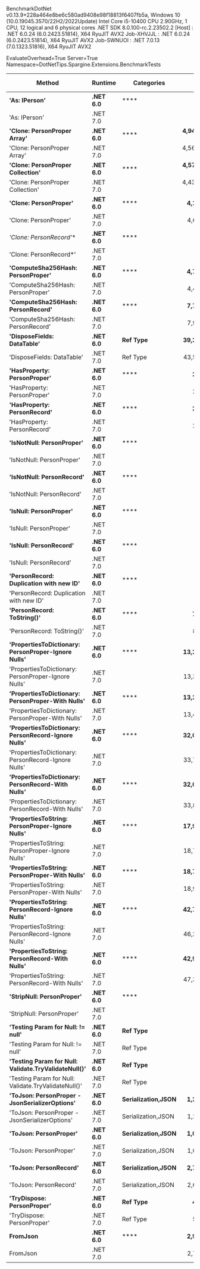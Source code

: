 
BenchmarkDotNet v0.13.9+228a464e8be6c580ad9408e98f18813f6407fb5a, Windows 10 (10.0.19045.3570/22H2/2022Update)
Intel Core i5-10400 CPU 2.90GHz, 1 CPU, 12 logical and 6 physical cores
.NET SDK 8.0.100-rc.2.23502.2
  [Host]     : .NET 6.0.24 (6.0.2423.51814), X64 RyuJIT AVX2
  Job-XHVJJL : .NET 6.0.24 (6.0.2423.51814), X64 RyuJIT AVX2
  Job-SWNUOI : .NET 7.0.13 (7.0.1323.51816), X64 RyuJIT AVX2

EvaluateOverhead=True  Server=True  Namespace=DotNetTips.Spargine.Extensions.BenchmarkTests  

 Method                                               | Runtime  | Categories         | Mean             | Error          | StdDev          | StdErr         | Min              | Q1               | Median           | Q3               | Max              | Op/s          | CI99.9% Margin | Iterations | Kurtosis | MValue | Skewness | Rank | LogicalGroup | Baseline | Code Size | Allocated |
----------------------------------------------------- |--------- |------------------- |-----------------:|---------------:|----------------:|---------------:|-----------------:|-----------------:|-----------------:|-----------------:|-----------------:|--------------:|---------------:|-----------:|---------:|-------:|---------:|-----:|------------- |--------- |----------:|----------:|
 **'As: IPerson'**                                        | **.NET 6.0** | ****                   |        **11.118 ns** |      **0.2484 ns** |       **0.2323 ns** |      **0.0600 ns** |        **10.833 ns** |        **10.885 ns** |        **11.058 ns** |        **11.339 ns** |        **11.432 ns** |  **89,943,970.6** |      **0.2484 ns** |      **15.00** |    **1.112** |  **2.000** |   **0.0632** |   **11** | *****            | **No**       |     **225 B** |         **-** |
 'As: IPerson'                                        | .NET 7.0 |                    |        10.325 ns |      0.0377 ns |       0.0294 ns |      0.0085 ns |        10.270 ns |        10.309 ns |        10.330 ns |        10.343 ns |        10.362 ns |  96,848,815.8 |      0.0377 ns |      12.00 |    1.940 |  2.000 |  -0.4263 |   10 | *            | No       |     231 B |         - |
 **'Clone: PersonProper Array'**                          | **.NET 6.0** | ****                   | **4,949,439.531 ns** | **82,903.6035 ns** |  **77,548.0821 ns** | **20,022.8287 ns** | **4,779,829.688 ns** | **4,911,759.375 ns** | **4,949,702.344 ns** | **5,004,001.562 ns** | **5,076,062.500 ns** |         **202.0** | **82,903.6035 ns** |      **15.00** |    **2.479** |  **2.000** |  **-0.2654** |   **50** | *****            | **No**       |   **1,007 B** | **1959332 B** |
 'Clone: PersonProper Array'                          | .NET 7.0 |                    | 4,560,836.834 ns | 86,808.9360 ns |  89,146.3860 ns | 21,621.1744 ns | 4,447,091.797 ns | 4,484,204.297 ns | 4,532,831.641 ns | 4,634,875.391 ns | 4,700,003.516 ns |         219.3 | 86,808.9360 ns |      17.00 |    1.299 |  2.000 |   0.0387 |   49 | *            | No       |   1,118 B | 1958643 B |
 **'Clone: PersonProper Collection'**                     | **.NET 6.0** | ****                   | **4,579,868.267 ns** | **89,318.8957 ns** |  **91,723.9298 ns** | **22,246.3207 ns** | **4,432,118.359 ns** | **4,534,212.109 ns** | **4,564,402.734 ns** | **4,669,461.328 ns** | **4,712,451.172 ns** |         **218.3** | **89,318.8957 ns** |      **17.00** |    **1.649** |  **2.000** |   **0.0445** |   **49** | *****            | **No**       |     **307 B** | **1945726 B** |
 'Clone: PersonProper Collection'                     | .NET 7.0 |                    | 4,436,790.854 ns | 86,769.7447 ns | 127,185.9667 ns | 23,617.8411 ns | 4,214,500.391 ns | 4,359,754.297 ns | 4,421,958.203 ns | 4,552,192.578 ns | 4,698,783.984 ns |         225.4 | 86,769.7447 ns |      29.00 |    1.985 |  2.000 |   0.0181 |   48 | *            | No       |     309 B | 1947186 B |
 **'Clone: PersonProper'**                                | **.NET 6.0** | ****                   |     **4,175.780 ns** |     **80.8184 ns** |      **99.2523 ns** |     **21.1607 ns** |     **4,085.508 ns** |     **4,107.328 ns** |     **4,126.001 ns** |     **4,247.203 ns** |     **4,408.343 ns** |     **239,476.2** |     **80.8184 ns** |      **22.00** |    **2.710** |  **2.000** |   **1.0683** |   **33** | *****            | **No**       |     **307 B** |    **1750 B** |
 'Clone: PersonProper'                                | .NET 7.0 |                    |     4,690.004 ns |     28.9874 ns |      25.6966 ns |      6.8677 ns |     4,639.155 ns |     4,683.223 ns |     4,695.924 ns |     4,703.916 ns |     4,730.340 ns |     213,219.4 |     28.9874 ns |      14.00 |    2.280 |  2.000 |  -0.6050 |   35 | *            | No       |     309 B |    1791 B |
 **'Clone: PersonRecord*'**                               | **.NET 6.0** | ****                   |        **23.425 ns** |      **0.0702 ns** |       **0.0656 ns** |      **0.0169 ns** |        **23.315 ns** |        **23.386 ns** |        **23.431 ns** |        **23.467 ns** |        **23.521 ns** |  **42,690,232.6** |      **0.0702 ns** |      **15.00** |    **1.850** |  **2.000** |  **-0.2257** |   **14** | *****            | **No**       |     **167 B** |      **88 B** |
 'Clone: PersonRecord*'                               | .NET 7.0 |                    |        28.969 ns |      0.1018 ns |       0.0902 ns |      0.0241 ns |        28.828 ns |        28.900 ns |        28.978 ns |        29.040 ns |        29.125 ns |  34,519,795.3 |      0.1018 ns |      14.00 |    1.674 |  2.000 |  -0.0261 |   16 | *            | No       |     172 B |      88 B |
 **'ComputeSha256Hash: PersonProper'**                    | **.NET 6.0** | ****                   |     **4,723.942 ns** |     **13.1913 ns** |      **11.6937 ns** |      **3.1253 ns** |     **4,711.445 ns** |     **4,713.792 ns** |     **4,722.713 ns** |     **4,730.605 ns** |     **4,746.311 ns** |     **211,687.6** |     **13.1913 ns** |      **14.00** |    **1.938** |  **2.000** |   **0.5758** |   **35** | *****            | **No**       |     **706 B** |    **2496 B** |
 'ComputeSha256Hash: PersonProper'                    | .NET 7.0 |                    |     4,492.679 ns |     22.6852 ns |      21.2197 ns |      5.4789 ns |     4,451.228 ns |     4,476.698 ns |     4,496.859 ns |     4,507.585 ns |     4,523.051 ns |     222,584.3 |     22.6852 ns |      15.00 |    1.903 |  2.000 |  -0.4781 |   34 | *            | No       |     713 B |    2448 B |
 **'ComputeSha256Hash: PersonRecord'**                    | **.NET 6.0** | ****                   |     **7,754.126 ns** |     **27.7750 ns** |      **25.9807 ns** |      **6.7082 ns** |     **7,708.601 ns** |     **7,737.528 ns** |     **7,748.205 ns** |     **7,776.274 ns** |     **7,798.354 ns** |     **128,963.6** |     **27.7750 ns** |      **15.00** |    **1.778** |  **2.000** |   **0.0557** |   **36** | *****            | **No**       |     **706 B** |    **4024 B** |
 'ComputeSha256Hash: PersonRecord'                    | .NET 7.0 |                    |     7,975.322 ns |     19.2696 ns |      16.0910 ns |      4.4628 ns |     7,945.583 ns |     7,965.135 ns |     7,981.313 ns |     7,985.629 ns |     7,999.652 ns |     125,386.8 |     19.2696 ns |      13.00 |    1.864 |  2.000 |  -0.3543 |   37 | *            | No       |     713 B |    4096 B |
 **'DisposeFields: DataTable'**                           | **.NET 6.0** | **Ref Type**           |    **39,214.171 ns** |     **91.4248 ns** |      **85.5189 ns** |     **22.0809 ns** |    **39,118.069 ns** |    **39,156.607 ns** |    **39,189.835 ns** |    **39,267.465 ns** |    **39,412.241 ns** |      **25,501.0** |     **91.4248 ns** |      **15.00** |    **2.537** |  **2.000** |   **0.8534** |   **43** | *****            | **No**       |   **1,762 B** |    **9891 B** |
 'DisposeFields: DataTable'                           | .NET 7.0 | Ref Type           |    43,577.517 ns |    113.3960 ns |     106.0707 ns |     27.3873 ns |    43,372.174 ns |    43,502.963 ns |    43,551.526 ns |    43,645.267 ns |    43,772.308 ns |      22,947.6 |    113.3960 ns |      15.00 |    2.121 |  2.000 |   0.0516 |   45 | *            | No       |   1,813 B |    9889 B |
 **'HasProperty: PersonProper'**                          | **.NET 6.0** | ****                   |       **272.711 ns** |      **0.4744 ns** |       **0.4438 ns** |      **0.1146 ns** |       **271.915 ns** |       **272.352 ns** |       **272.739 ns** |       **272.982 ns** |       **273.346 ns** |   **3,666,881.1** |      **0.4744 ns** |      **15.00** |    **1.721** |  **2.000** |  **-0.2683** |   **20** | *****            | **No**       |     **435 B** |     **256 B** |
 'HasProperty: PersonProper'                          | .NET 7.0 |                    |       261.906 ns |      0.8427 ns |       0.7037 ns |      0.1952 ns |       260.486 ns |       261.427 ns |       262.084 ns |       262.223 ns |       263.441 ns |   3,818,158.4 |      0.8427 ns |      13.00 |    3.121 |  2.000 |   0.1031 |   19 | *            | No       |     438 B |     256 B |
 **'HasProperty: PersonRecord'**                          | **.NET 6.0** | ****                   |       **250.386 ns** |      **0.9903 ns** |       **0.9264 ns** |      **0.2392 ns** |       **249.019 ns** |       **249.753 ns** |       **249.986 ns** |       **251.175 ns** |       **251.955 ns** |   **3,993,838.6** |      **0.9903 ns** |      **15.00** |    **1.689** |  **2.000** |   **0.3853** |   **18** | *****            | **No**       |     **435 B** |     **216 B** |
 'HasProperty: PersonRecord'                          | .NET 7.0 |                    |       261.561 ns |      2.9124 ns |       2.7243 ns |      0.7034 ns |       258.259 ns |       259.412 ns |       260.357 ns |       263.499 ns |       266.978 ns |   3,823,196.6 |      2.9124 ns |      15.00 |    1.839 |  2.000 |   0.5763 |   19 | *            | No       |     438 B |     216 B |
 **'IsNotNull: PersonProper'**                            | **.NET 6.0** | ****                   |         **2.631 ns** |      **0.0126 ns** |       **0.0118 ns** |      **0.0030 ns** |         **2.607 ns** |         **2.624 ns** |         **2.631 ns** |         **2.638 ns** |         **2.650 ns** | **380,015,895.5** |      **0.0126 ns** |      **15.00** |    **2.238** |  **2.000** |  **-0.1656** |    **4** | *****            | **No**       |      **99 B** |         **-** |
 'IsNotNull: PersonProper'                            | .NET 7.0 |                    |         2.432 ns |      0.0100 ns |       0.0094 ns |      0.0024 ns |         2.421 ns |         2.425 ns |         2.430 ns |         2.439 ns |         2.451 ns | 411,159,657.9 |      0.0100 ns |      15.00 |    1.999 |  2.000 |   0.5821 |    2 | *            | No       |     102 B |         - |
 **'IsNotNull: PersonRecord'**                            | **.NET 6.0** | ****                   |         **2.587 ns** |      **0.0185 ns** |       **0.0164 ns** |      **0.0044 ns** |         **2.549 ns** |         **2.580 ns** |         **2.584 ns** |         **2.598 ns** |         **2.616 ns** | **386,581,802.2** |      **0.0185 ns** |      **14.00** |    **2.877** |  **2.000** |  **-0.3150** |    **3** | *****            | **No**       |      **99 B** |         **-** |
 'IsNotNull: PersonRecord'                            | .NET 7.0 |                    |         2.216 ns |      0.0204 ns |       0.0191 ns |      0.0049 ns |         2.163 ns |         2.215 ns |         2.219 ns |         2.226 ns |         2.239 ns | 451,363,158.6 |      0.0204 ns |      15.00 |    4.479 |  2.000 |  -1.4419 |    1 | *            | No       |     102 B |         - |
 **'IsNull: PersonProper'**                               | **.NET 6.0** | ****                   |         **3.227 ns** |      **0.0357 ns** |       **0.0316 ns** |      **0.0084 ns** |         **3.164 ns** |         **3.207 ns** |         **3.239 ns** |         **3.249 ns** |         **3.264 ns** | **309,883,503.4** |      **0.0357 ns** |      **14.00** |    **2.155** |  **2.000** |  **-0.7717** |    **6** | *****            | **No**       |      **99 B** |         **-** |
 'IsNull: PersonProper'                               | .NET 7.0 |                    |         2.433 ns |      0.0135 ns |       0.0120 ns |      0.0032 ns |         2.399 ns |         2.430 ns |         2.434 ns |         2.439 ns |         2.448 ns | 411,073,028.4 |      0.0135 ns |      14.00 |    4.650 |  2.000 |  -1.2601 |    2 | *            | No       |     102 B |         - |
 **'IsNull: PersonRecord'**                               | **.NET 6.0** | ****                   |         **3.260 ns** |      **0.0180 ns** |       **0.0169 ns** |      **0.0044 ns** |         **3.218 ns** |         **3.260 ns** |         **3.264 ns** |         **3.269 ns** |         **3.278 ns** | **306,706,590.6** |      **0.0180 ns** |      **15.00** |    **4.109** |  **2.000** |  **-1.5380** |    **6** | *****            | **No**       |      **99 B** |         **-** |
 'IsNull: PersonRecord'                               | .NET 7.0 |                    |         2.676 ns |      0.0101 ns |       0.0094 ns |      0.0024 ns |         2.658 ns |         2.669 ns |         2.678 ns |         2.682 ns |         2.691 ns | 373,685,870.0 |      0.0101 ns |      15.00 |    1.977 |  2.000 |  -0.2688 |    5 | *            | No       |     102 B |         - |
 **'PersonRecord: Duplication with new ID'**              | **.NET 6.0** | ****                   |        **24.395 ns** |      **0.4173 ns** |       **0.3903 ns** |      **0.1008 ns** |        **23.981 ns** |        **24.105 ns** |        **24.243 ns** |        **24.818 ns** |        **25.128 ns** |  **40,992,453.0** |      **0.4173 ns** |      **15.00** |    **1.588** |  **2.000** |   **0.5740** |   **15** | *****            | **No**       |     **225 B** |      **88 B** |
 'PersonRecord: Duplication with new ID'              | .NET 7.0 |                    |        30.964 ns |      0.1605 ns |       0.1501 ns |      0.0388 ns |        30.698 ns |        30.857 ns |        30.977 ns |        31.096 ns |        31.144 ns |  32,295,640.5 |      0.1605 ns |      15.00 |    1.696 |  2.000 |  -0.3910 |   17 | *            | No       |     231 B |      88 B |
 **'PersonRecord: ToString()'**                           | **.NET 6.0** | ****                   |       **770.934 ns** |      **2.9585 ns** |       **2.6227 ns** |      **0.7009 ns** |       **766.805 ns** |       **768.970 ns** |       **771.136 ns** |       **773.266 ns** |       **774.365 ns** |   **1,297,128.0** |      **2.9585 ns** |      **14.00** |    **1.529** |  **2.000** |  **-0.2442** |   **23** | *****            | **No**       |     **334 B** |    **2152 B** |
 'PersonRecord: ToString()'                           | .NET 7.0 |                    |       807.460 ns |      3.6609 ns |       3.2453 ns |      0.8673 ns |       802.652 ns |       805.090 ns |       807.139 ns |       809.439 ns |       813.286 ns |   1,238,451.4 |      3.6609 ns |      14.00 |    1.783 |  2.000 |   0.1977 |   24 | *            | No       |     341 B |    2144 B |
 **'PropertiesToDictionary: PersonProper-Ignore Nulls'**  | **.NET 6.0** | ****                   |    **13,248.667 ns** |     **27.3747 ns** |      **25.6063 ns** |      **6.6115 ns** |    **13,214.291 ns** |    **13,231.696 ns** |    **13,252.395 ns** |    **13,261.121 ns** |    **13,301.756 ns** |      **75,479.3** |     **27.3747 ns** |      **15.00** |    **2.239** |  **2.000** |   **0.3594** |   **38** | *****            | **No**       |   **2,750 B** |   **15968 B** |
 'PropertiesToDictionary: PersonProper-Ignore Nulls'  | .NET 7.0 |                    |    13,362.439 ns |     37.4666 ns |      35.0463 ns |      9.0489 ns |    13,312.353 ns |    13,336.343 ns |    13,353.167 ns |    13,393.755 ns |    13,414.722 ns |      74,836.6 |     37.4666 ns |      15.00 |    1.339 |  2.000 |  -0.0369 |   38 | *            | No       |   2,761 B |   15976 B |
 **'PropertiesToDictionary: PersonProper-With Nulls'**    | **.NET 6.0** | ****                   |    **13,299.785 ns** |     **38.7045 ns** |      **34.3105 ns** |      **9.1699 ns** |    **13,246.286 ns** |    **13,283.952 ns** |    **13,296.531 ns** |    **13,322.583 ns** |    **13,359.579 ns** |      **75,189.2** |     **38.7045 ns** |      **14.00** |    **1.855** |  **2.000** |  **-0.1041** |   **38** | *****            | **No**       |   **2,747 B** |   **15976 B** |
 'PropertiesToDictionary: PersonProper-With Nulls'    | .NET 7.0 |                    |    13,413.429 ns |     40.2186 ns |      35.6528 ns |      9.5286 ns |    13,354.291 ns |    13,386.495 ns |    13,412.108 ns |    13,442.814 ns |    13,479.243 ns |      74,552.2 |     40.2186 ns |      14.00 |    1.834 |  2.000 |   0.1539 |   38 | *            | No       |   2,758 B |   15976 B |
 **'PropertiesToDictionary: PersonRecord-Ignore Nulls'**  | **.NET 6.0** | ****                   |    **32,018.298 ns** |    **125.3085 ns** |     **117.2137 ns** |     **30.2644 ns** |    **31,857.971 ns** |    **31,949.622 ns** |    **31,975.354 ns** |    **32,113.531 ns** |    **32,246.973 ns** |      **31,232.1** |    **125.3085 ns** |      **15.00** |    **1.865** |  **2.000** |   **0.4920** |   **41** | *****            | **No**       |   **2,750 B** |   **42129 B** |
 'PropertiesToDictionary: PersonRecord-Ignore Nulls'  | .NET 7.0 |                    |    33,704.635 ns |     83.6178 ns |      74.1250 ns |     19.8107 ns |    33,536.868 ns |    33,661.613 ns |    33,726.196 ns |    33,748.120 ns |    33,835.928 ns |      29,669.5 |     83.6178 ns |      14.00 |    2.802 |  2.000 |  -0.4938 |   42 | *            | No       |   2,761 B |   42131 B |
 **'PropertiesToDictionary: PersonRecord-With Nulls'**    | **.NET 6.0** | ****                   |    **32,069.712 ns** |     **74.7081 ns** |      **58.3272 ns** |     **16.8376 ns** |    **31,938.574 ns** |    **32,054.973 ns** |    **32,079.816 ns** |    **32,088.661 ns** |    **32,161.804 ns** |      **31,182.1** |     **74.7081 ns** |      **12.00** |    **2.984** |  **2.000** |  **-0.6235** |   **41** | *****            | **No**       |   **2,747 B** |   **42129 B** |
 'PropertiesToDictionary: PersonRecord-With Nulls'    | .NET 7.0 |                    |    33,843.662 ns |    155.7273 ns |     145.6674 ns |     37.6112 ns |    33,567.023 ns |    33,748.489 ns |    33,905.487 ns |    33,933.279 ns |    34,097.644 ns |      29,547.6 |    155.7273 ns |      15.00 |    1.989 |  2.000 |  -0.2514 |   42 | *            | No       |   2,758 B |   42131 B |
 **'PropertiesToString: PersonProper-Ignore Nulls'**      | **.NET 6.0** | ****                   |    **17,972.139 ns** |     **38.8661 ns** |      **34.4538 ns** |      **9.2082 ns** |    **17,929.034 ns** |    **17,942.847 ns** |    **17,970.590 ns** |    **17,990.504 ns** |    **18,040.195 ns** |      **55,641.7** |     **38.8661 ns** |      **14.00** |    **2.136** |  **2.000** |   **0.5118** |   **39** | *****            | **No**       |     **815 B** |   **27944 B** |
 'PropertiesToString: PersonProper-Ignore Nulls'      | .NET 7.0 |                    |    18,745.550 ns |     87.3283 ns |      68.1802 ns |     19.6819 ns |    18,635.895 ns |    18,704.597 ns |    18,740.486 ns |    18,797.778 ns |    18,863.150 ns |      53,346.0 |     87.3283 ns |      12.00 |    1.730 |  2.000 |   0.0554 |   40 | *            | No       |     822 B |   27600 B |
 **'PropertiesToString: PersonProper-With Nulls'**        | **.NET 6.0** | ****                   |    **18,797.107 ns** |    **289.8353 ns** |     **271.1122 ns** |     **70.0009 ns** |    **18,360.361 ns** |    **18,563.489 ns** |    **18,888.934 ns** |    **19,036.116 ns** |    **19,114.877 ns** |      **53,199.7** |    **289.8353 ns** |      **15.00** |    **1.392** |  **2.000** |  **-0.3426** |   **40** | *****            | **No**       |     **813 B** |   **28032 B** |
 'PropertiesToString: PersonProper-With Nulls'        | .NET 7.0 |                    |    18,993.985 ns |     71.1770 ns |      66.5790 ns |     17.1906 ns |    18,826.257 ns |    18,954.530 ns |    19,001.035 ns |    19,024.907 ns |    19,106.165 ns |      52,648.2 |     71.1770 ns |      15.00 |    3.466 |  2.000 |  -0.6732 |   40 | *            | No       |     820 B |   27744 B |
 **'PropertiesToString: PersonRecord-Ignore Nulls'**      | **.NET 6.0** | ****                   |    **42,733.058 ns** |     **93.8231 ns** |      **78.3465 ns** |     **21.7294 ns** |    **42,545.645 ns** |    **42,706.210 ns** |    **42,747.726 ns** |    **42,787.924 ns** |    **42,850.961 ns** |      **23,401.1** |     **93.8231 ns** |      **13.00** |    **3.207** |  **2.000** |  **-0.8057** |   **44** | *****            | **No**       |     **815 B** |   **84107 B** |
 'PropertiesToString: PersonRecord-Ignore Nulls'      | .NET 7.0 |                    |    46,236.856 ns |    117.3275 ns |      91.6016 ns |     26.4431 ns |    46,014.960 ns |    46,201.509 ns |    46,269.080 ns |    46,291.109 ns |    46,360.919 ns |      21,627.8 |    117.3275 ns |      12.00 |    3.303 |  2.000 |  -1.0005 |   46 | *            | No       |     822 B |   82947 B |
 **'PropertiesToString: PersonRecord-With Nulls'**        | **.NET 6.0** | ****                   |    **42,924.803 ns** |    **114.6274 ns** |     **101.6142 ns** |     **27.1575 ns** |    **42,769.373 ns** |    **42,876.962 ns** |    **42,927.921 ns** |    **42,960.040 ns** |    **43,109.314 ns** |      **23,296.6** |    **114.6274 ns** |      **14.00** |    **2.022** |  **2.000** |   **0.1473** |   **44** | *****            | **No**       |     **813 B** |   **82603 B** |
 'PropertiesToString: PersonRecord-With Nulls'        | .NET 7.0 |                    |    47,320.699 ns |    533.3898 ns |     498.9331 ns |    128.8240 ns |    46,637.622 ns |    46,924.313 ns |    47,307.904 ns |    47,707.404 ns |    48,236.005 ns |      21,132.4 |    533.3898 ns |      15.00 |    1.657 |  2.000 |   0.1334 |   47 | *            | No       |     820 B |   82371 B |
 **'StripNull: PersonProper'**                            | **.NET 6.0** | ****                   |        **14.270 ns** |      **0.0994 ns** |       **0.0930 ns** |      **0.0240 ns** |        **13.954 ns** |        **14.273 ns** |        **14.290 ns** |        **14.304 ns** |        **14.342 ns** |  **70,079,496.5** |      **0.0994 ns** |      **15.00** |    **8.891** |  **2.000** |  **-2.5201** |   **12** | *****            | **No**       |     **193 B** |         **-** |
 'StripNull: PersonProper'                            | .NET 7.0 |                    |        15.924 ns |      0.0605 ns |       0.0536 ns |      0.0143 ns |        15.848 ns |        15.883 ns |        15.925 ns |        15.950 ns |        16.019 ns |  62,796,547.1 |      0.0605 ns |      14.00 |    1.930 |  2.000 |   0.3371 |   13 | *            | No       |     197 B |         - |
 **'Testing Param for Null: != null'**                    | **.NET 6.0** | **Ref Type**           |         **6.185 ns** |      **0.0232 ns** |       **0.0217 ns** |      **0.0056 ns** |         **6.158 ns** |         **6.167 ns** |         **6.182 ns** |         **6.197 ns** |         **6.228 ns** | **161,691,700.5** |      **0.0232 ns** |      **15.00** |    **1.942** |  **2.000** |   **0.4971** |    **8** | *****            | **No**       |      **92 B** |      **24 B** |
 'Testing Param for Null: != null'                    | .NET 7.0 | Ref Type           |         7.582 ns |      0.0434 ns |       0.0406 ns |      0.0105 ns |         7.527 ns |         7.558 ns |         7.572 ns |         7.613 ns |         7.649 ns | 131,884,102.1 |      0.0434 ns |      15.00 |    1.665 |  2.000 |   0.3345 |    9 | *            | No       |      93 B |      24 B |
 **'Testing Param for Null: Validate.TryValidateNull()'** | **.NET 6.0** | **Ref Type**           |         **5.570 ns** |      **0.0101 ns** |       **0.0095 ns** |      **0.0024 ns** |         **5.542 ns** |         **5.567 ns** |         **5.571 ns** |         **5.575 ns** |         **5.581 ns** | **179,534,073.0** |      **0.0101 ns** |      **15.00** |    **5.291** |  **2.000** |  **-1.5216** |    **7** | *****            | **No**       |      **92 B** |      **24 B** |
 'Testing Param for Null: Validate.TryValidateNull()' | .NET 7.0 | Ref Type           |         7.503 ns |      0.0304 ns |       0.0285 ns |      0.0073 ns |         7.450 ns |         7.485 ns |         7.496 ns |         7.524 ns |         7.552 ns | 133,280,961.9 |      0.0304 ns |      15.00 |    2.002 |  2.000 |   0.1625 |    9 | *            | No       |      93 B |      24 B |
 **'ToJson: PersonProper - JsonSerializerOptions'**       | **.NET 6.0** | **Serialization,JSON** |     **1,210.237 ns** |      **2.9463 ns** |       **2.4603 ns** |      **0.6824 ns** |     **1,206.220 ns** |     **1,209.100 ns** |     **1,210.448 ns** |     **1,211.867 ns** |     **1,213.946 ns** |     **826,284.4** |      **2.9463 ns** |      **13.00** |    **1.778** |  **2.000** |  **-0.1815** |   **28** | *****            | **No**       |     **636 B** |     **792 B** |
 'ToJson: PersonProper - JsonSerializerOptions'       | .NET 7.0 | Serialization,JSON |     1,102.727 ns |      4.1531 ns |       3.8848 ns |      1.0031 ns |     1,096.647 ns |     1,100.134 ns |     1,102.915 ns |     1,104.604 ns |     1,109.791 ns |     906,843.1 |      4.1531 ns |      15.00 |    2.258 |  2.000 |   0.2598 |   27 | *            | No       |     641 B |     792 B |
 **'ToJson: PersonProper'**                               | **.NET 6.0** | **Serialization,JSON** |     **1,062.695 ns** |      **4.4588 ns** |       **3.9526 ns** |      **1.0564 ns** |     **1,058.856 ns** |     **1,059.955 ns** |     **1,061.484 ns** |     **1,064.435 ns** |     **1,072.670 ns** |     **941,003.8** |      **4.4588 ns** |      **14.00** |    **3.335** |  **2.000** |   **1.1389** |   **26** | *****            | **No**       |     **220 B** |     **768 B** |
 'ToJson: PersonProper'                               | .NET 7.0 | Serialization,JSON |     1,002.223 ns |      4.1045 ns |       3.8394 ns |      0.9913 ns |       994.998 ns |     1,000.113 ns |     1,002.295 ns |     1,004.824 ns |     1,008.829 ns |     997,782.3 |      4.1045 ns |      15.00 |    2.132 |  2.000 |  -0.0731 |   25 | *            | No       |     226 B |     768 B |
 **'ToJson: PersonRecord'**                               | **.NET 6.0** | **Serialization,JSON** |     **2,769.790 ns** |      **6.7526 ns** |       **6.3164 ns** |      **1.6309 ns** |     **2,760.319 ns** |     **2,765.434 ns** |     **2,768.715 ns** |     **2,774.654 ns** |     **2,779.876 ns** |     **361,038.2** |      **6.7526 ns** |      **15.00** |    **1.543** |  **2.000** |   **0.0592** |   **31** | *****            | **No**       |     **220 B** |    **1992 B** |
 'ToJson: PersonRecord'                               | .NET 7.0 | Serialization,JSON |     2,624.548 ns |      9.4087 ns |       8.8009 ns |      2.2724 ns |     2,608.188 ns |     2,619.111 ns |     2,625.287 ns |     2,631.445 ns |     2,642.388 ns |     381,017.9 |      9.4087 ns |      15.00 |    2.278 |  2.000 |   0.1289 |   29 | *            | No       |     226 B |    2000 B |
 **'TryDispose: PersonProper'**                           | **.NET 6.0** | **Ref Type**           |       **407.405 ns** |      **1.5667 ns** |       **1.4655 ns** |      **0.3784 ns** |       **403.986 ns** |       **406.600 ns** |       **407.195 ns** |       **408.349 ns** |       **409.612 ns** |   **2,454,561.5** |      **1.5667 ns** |      **15.00** |    **2.703** |  **2.000** |  **-0.4617** |   **21** | *****            | **No**       |   **1,028 B** |    **2920 B** |
 'TryDispose: PersonProper'                           | .NET 7.0 | Ref Type           |       538.516 ns |      2.8402 ns |       2.6567 ns |      0.6860 ns |       534.972 ns |       536.426 ns |       538.269 ns |       539.908 ns |       544.537 ns |   1,856,955.2 |      2.8402 ns |      15.00 |    2.440 |  2.000 |   0.6542 |   22 | *            | No       |   1,076 B |    2920 B |
 **FromJson**                                             | **.NET 6.0** | ****                   |     **2,954.400 ns** |     **10.8635 ns** |       **9.0715 ns** |      **2.5160 ns** |     **2,942.602 ns** |     **2,948.325 ns** |     **2,950.481 ns** |     **2,960.290 ns** |     **2,972.477 ns** |     **338,478.2** |     **10.8635 ns** |      **13.00** |    **1.891** |  **2.000** |   **0.4817** |   **32** | *****            | **No**       |     **280 B** |     **982 B** |
 FromJson                                             | .NET 7.0 |                    |     2,705.655 ns |     11.1544 ns |       9.3145 ns |      2.5834 ns |     2,679.586 ns |     2,705.420 ns |     2,707.542 ns |     2,710.415 ns |     2,715.419 ns |     369,596.3 |     11.1544 ns |      13.00 |    4.997 |  2.000 |  -1.6003 |   30 | *            | No       |     286 B |     998 B |
